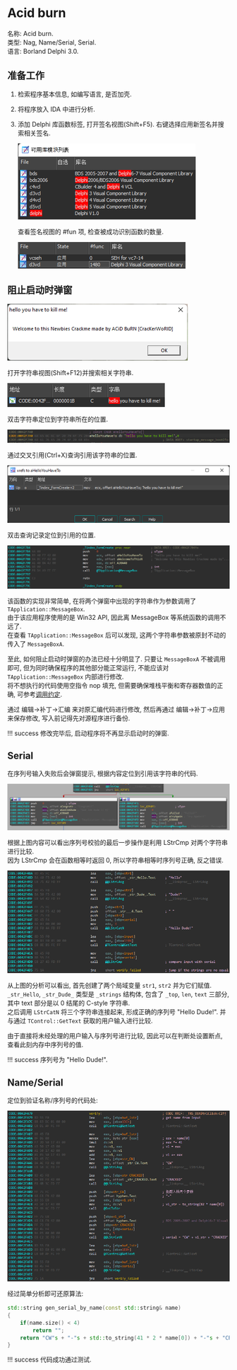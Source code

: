 # Acid burn

名称: Acid burn.  
类型: Nag, Name/Serial, Serial.  
语言: Borland Delphi 3.0.  

## 准备工作

1. 检索程序基本信息, 如编写语言, 是否加壳.
2. 将程序放入 IDA 中进行分析.
3. 添加 Delphi 库函数标签, 打开签名视图(Shift+F5). 右键选择应用新签名并搜索相关签名.

    ![Delphi 签名](./assets/1_sig_delphi.png)  

    查看签名视图的 #fun 项, 检查被成功识别函数的数量.  

    ![签名视图](./assets/1_sig.png)  

## 阻止启动时弹窗

![启动时弹窗](./assets/1_startup_msgbox.png)  

打开字符串视图(Shift+F12)并搜索相关字符串.  

![字符串 "hello"](./assets/1_ida_str_hello.png)  

双击字符串定位到字符串所在的位置.  

![字符串 "hello" 的位置](./assets/1_str_hello_position.png)  

通过交叉引用(Ctrl+X)查询引用该字符串的位置.  

![字符串 "hello" 的交叉引用](./assets/1_str_hello_xref.png)  

双击查询记录定位到引用的位置.  

![index_FromCreate](./assets/1_func_index_FromCreate.png)  

该函数的实现非常简单, 在将两个弹窗中出现的字符串作为参数调用了 `TApplication::MessageBox`.  
由于该应用程序使用的是 Win32 API, 因此离 MessageBox 等系统函数的调用不远了.  
在查看 `TApplication::MessageBox` 后可以发现, 这两个字符串参数被原封不动的传入了 `MessageBoxA`.  

至此, 如何阻止启动时弹窗的办法已经十分明显了. 只要让 `MessageBoxA` 不被调用即可, 但为同时确保程序的其他部分能正常运行, 不能应该对 `TApplication::MessageBox` 内部进行修改.  
将不想执行的代码使用空指令 nop 填充, 但需要确保堆栈平衡和寄存器数值的正确, 可参考[调用约定](../调用约定.md).  

通过 编辑->补丁->汇编 来对原汇编代码进行修改, 然后再通过 编辑->补丁->应用 来保存修改, 写入前记得先对源程序进行备份.  

!!! success
    修改完毕后, 启动程序将不再显示启动时的弹窗.  

## Serial

在序列号输入失败后会弹窗提示, 根据内容定位到引用该字符串的代码.  

![序列号验证_0](./assets/1_serial_verify_.png)  

根据上图内容可以看出序列号校验的最后一步操作是利用 LStrCmp 对两个字符串进行比较.  
因为 LStrCmp 会在函数相等时返回 0, 所以字符串相等时序列号正确, 反之错误.  

![序列号验证_1](./assets/1_serial_verify.png)  

从上图的分析可以看出, 首先创建了两个局域变量 `str1`, `str2` 并为它们赋值.  `_str_Hello`, `_str_Dude_` 类型是 `_strings` 结构体, 包含了 `_top`, `len`, `text` 三部分, 其中 text 部分是以 0 结尾的 C-style 字符串.  
之后调用 `LStrCatN` 将三个字符串连接起来, 形成正确的序列号 "Hello Dude!". 并与通过 `TControl::GetText` 获取的用户输入进行比较.  

由于直接将未经处理的用户输入与序列号进行比较, 因此可以在判断处设置断点, 查看此刻内存中序列号的值.  

!!! success
    序列号为 "Hello Dude!".  

## Name/Serial

定位到验证名称/序列号的代码处:  

![名称/序列号验证](assets/1_name_serial_verify_.png)  

经过简单分析即可还原算法:  

```cpp
std::string gen_serial_by_name(const std::string& name)
{
    if(name.size() < 4)
        return "";
    return "CW"s + "-"s + std::to_string(41 * 2 * name[0]) + "-"s + "CRACKED"s;
}
```

!!! success
    代码成功通过测试.
